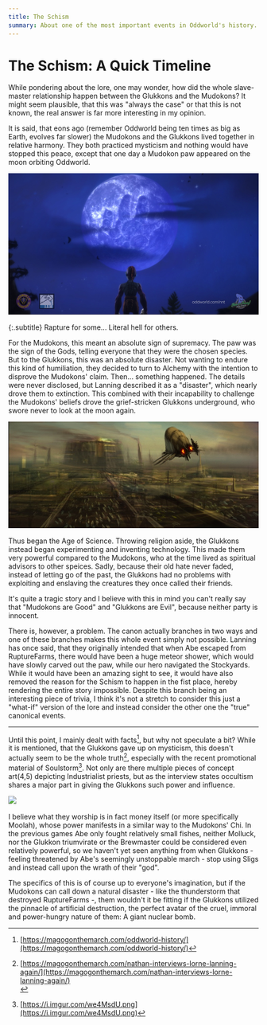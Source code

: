 ```yaml
---
title: The Schism
summary: About one of the most important events in Oddworld's history.
---
```


# The Schism: A Quick Timeline

While pondering about the lore, one may wonder, how did the whole slave-master
relationship happen between the Glukkons and the Mudokons? It might seem
plausible, that this was "always the case" or that this is not known, the real
answer is far more interesting in my opinion.


It is said, that eons ago (remember Oddworld being ten times as big as Earth,
evolves far slower) the Mudokons and the Glukkons lived together in relative
harmony. They both practiced mysticism and nothing would have stopped
this peace, except that one day a Mudokon paw appeared on the moon orbiting
Oddworld.

![](imgs/mud_moon.jpg)

{:.subtitle}
Rapture for some... Literal hell for others.

For the Mudokons, this meant an absolute sign of supremacy. The paw was the sign
of the Gods, telling everyone that they were the chosen species. But to the
Glukkons, this was an absolute disaster. Not wanting to endure this kind of
humiliation, they decided to turn to Alchemy with the intention to disprove the
Mudokons' claim. Then... something happened. The details were never
disclosed, but Lanning described it as a "disaster", which nearly drove them to
extinction. This combined with their incapability to challenge the Mudokons'
beliefs drove the grief-stricken Glukkons underground, who swore never to look
at the moon again.

![](imgs/city.jpg)

Thus began the Age of Science. Throwing religion aside, the Glukkons instead
began experimenting and inventing technology. This made them very powerful
compared to the Mudokons, who at the time lived as spiritual advisors to other
speices. Sadly, because their old hate never faded, instead of letting go of
the past, the Glukkons had no problems with exploiting and enslaving the
creatures they once called their friends.

It's quite a tragic story and I believe with this in mind you can't really say
that "Mudokons are Good" and "Glukkons are Evil", because neither party is
innocent.

There is, however, a problem. The canon actually branches in two ways and
one of these branches makes this whole event simply not possible. Lanning has
once said, that they originally intended that when Abe escaped from
RuptureFarms, there would have been a huge meteor shower, which would have
slowly carved out the paw, while our hero navigated the Stockyards. While it
would have been an amazing sight to see, it would have also removed the reason
for the Schism to happen in the fist place, hereby rendering the entire story
impossible. Despite this branch being an interesting piece of trivia, I think
it's not a stretch to consider this just a "what-if" version of the lore and
instead consider the other one the "true" canonical events.

---

Until this point, I mainly dealt with facts[^1], but why not speculate a bit?
While it is mentioned, that the Glukkons gave up on mysticism, this doesn't
actually seem to be the whole truth[^2], especially with the recent promotional
material of Soulstorm[^3]. Not only are there multiple pieces of concept art(4,5)
depicting Industrialist priests, but as the interview states occultism shares a
major part in giving the Glukkons such power and influence.

![](https://i.imgur.com/TQ9MH21.jpg)

I believe what they worship is in fact money itself (or more specifically
Moolah), whose power manifests in a similar way to the Mudokons' Chi. In the
previous games Abe only fought relatively small fishes, neither Molluck, nor the
Glukkon triumvirate or the Brewmaster could be considered even relatively
powerful, so we haven't yet seen anything from when Glukkons - feeling
threatened by Abe's seemingly unstoppable march - stop using Sligs and instead
call upon the wrath of their "god".

The specifics of this is of course up to everyone's imagination, but if the
Mudokons can call down a natural disaster - like the thunderstorm that destroyed
RuptureFarms -, them wouldn't it be fitting if the Glukkons utilized the
pinnacle of artificial destruction, the perfect avatar of the cruel, immoral and
power-hungry nature of them: A giant nuclear bomb.

[^1]: [https://magogonthemarch.com/oddworld-history/](https://magogonthemarch.com/oddworld-history/)

[^2]: [https://magogonthemarch.com/nathan-interviews-lorne-lanning-again/](https://magogonthemarch.com/nathan-interviews-lorne-lanning-again/)<br>

[^3]: [https://i.imgur.com/we4MsdU.png](https://i.imgur.com/we4MsdU.png)

[^4]: [https://i.imgur.com/KRvL2Ix.jpg](https://i.imgur.com/KRvL2Ix.jpg)

[^5]: [https://i.imgur.com/5h7VKHE.jpg](https://i.imgur.com/5h7VKHE.jpg)
